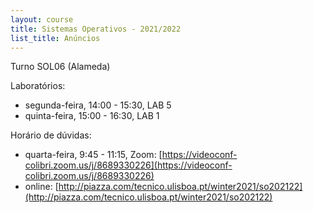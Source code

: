 ```yaml
---
layout: course
title: Sistemas Operativos - 2021/2022
list_title: Anúncios
---
```


Turno SOL06 (Alameda)

Laboratórios:
- segunda-feira, 14:00 - 15:30, LAB 5
- quinta-feira, 15:00 - 16:30, LAB 1

Horário de dúvidas:
- quarta-feira, 9:45 - 11:15, Zoom: [https://videoconf-colibri.zoom.us/j/8689330226](https://videoconf-colibri.zoom.us/j/8689330226)
- online: [http://piazza.com/tecnico.ulisboa.pt/winter2021/so202122](http://piazza.com/tecnico.ulisboa.pt/winter2021/so202122)

